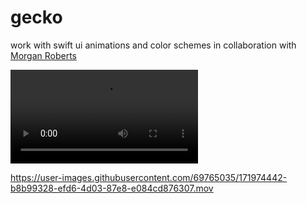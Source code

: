 # gecko
work with swift ui animations and color schemes
in collaboration with [Morgan Roberts](https://github.com/morgrob)



![appteam](https://user-images.githubusercontent.com/69765035/177613742-c83d2388-0762-4328-a4a2-1193fee05b0b.MOV)



https://user-images.githubusercontent.com/69765035/171974442-b8b99328-efd6-4d03-87e8-e084cd876307.mov

